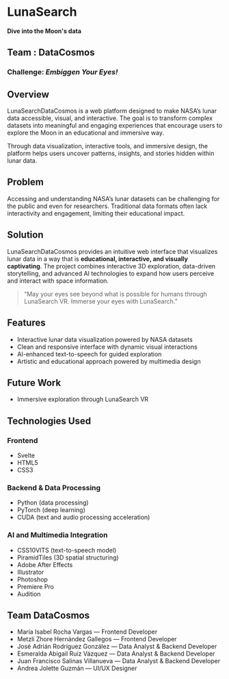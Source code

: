 # LunaSearch
**Dive into the Moon's data**

## Team : DataCosmos
### Challenge: *Embiggen Your Eyes!*

## Overview
LunaSearchDataCosmos is a web platform designed to make NASA’s lunar data accessible, visual, and interactive. The goal is to transform complex datasets into meaningful and engaging experiences that encourage users to explore the Moon in an educational and immersive way.

Through data visualization, interactive tools, and immersive design, the platform helps users uncover patterns, insights, and stories hidden within lunar data.

## Problem
Accessing and understanding NASA’s lunar datasets can be challenging for the public and even for researchers. Traditional data formats often lack interactivity and engagement, limiting their educational impact.

## Solution
LunaSearchDataCosmos provides an intuitive web interface that visualizes lunar data in a way that is **educational, interactive, and visually captivating**. The project combines interactive 3D exploration, data-driven storytelling, and advanced AI technologies to expand how users perceive and interact with space information.

> “May your eyes see beyond what is possible for humans through LunaSearch VR. Immerse your eyes with LunaSearch.”

## Features
- Interactive lunar data visualization powered by NASA datasets
- Clean and responsive interface with dynamic visual interactions
- AI-enhanced text-to-speech for guided exploration
- Artistic and educational approach powered by multimedia design

## Future Work
- Immersive exploration through LunaSearch VR

## Technologies Used

### Frontend
- Svelte
- HTML5
- CSS3

### Backend & Data Processing
- Python (data processing)
- PyTorch (deep learning)
- CUDA (text and audio processing acceleration)

### AI and Multimedia Integration
- CSS10VITS (text-to-speech model)
- PiramidTiles (3D spatial structuring)
- Adobe After Effects
- Illustrator
- Photoshop
- Premiere Pro
- Audition

## Team DataCosmos
- María Isabel Rocha Vargas — Frontend Developer
- Metzli Zhore Hernández Gallegos — Frontend Developer
- José Adrián Rodríguez González — Data Analyst & Backend Developer
- Esmeralda Abigail Ruiz Vázquez — Data Analyst & Backend Developer
- Juan Francisco Salinas Villanueva — Data Analyst & Backend Developer
- Andrea Jolette Guzmán — UI/UX Designer
